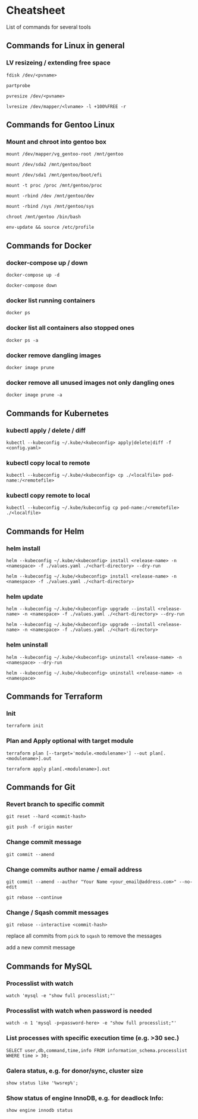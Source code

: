 # Cheatsheet 

List of commands for several tools

## Commands for Linux in general

### LV resizeing / extending free space

`fdisk /dev/<pvname>`

`partprobe`

`pvresize /dev/<pvname>`

`lvresize /dev/mapper/<lvname> -l +100%FREE -r`

## Commands for Gentoo Linux

### Mount and chroot into gentoo box
`mount /dev/mapper/vg_gentoo-root /mnt/gentoo`

`mount /dev/sda2 /mnt/gentoo/boot`

`mount /dev/sda1 /mnt/gentoo/boot/efi`

`mount -t proc /proc /mnt/gentoo/proc`

`mount -rbind /dev /mnt/gentoo/dev`

`mount -rbind /sys /mnt/gentoo/sys`

`chroot /mnt/gentoo /bin/bash`

`env-update && source /etc/profile`

## Commands for Docker

### docker-compose up / down
`docker-compose up -d`

`docker-compose down`

### docker list running containers
`docker ps`

### docker list all containers also stopped ones
`docker ps -a`

### docker remove dangling images
`docker image prune`

### docker remove all unused images not only dangling ones
`docker image prune -a`

## Commands for Kubernetes

### kubectl apply / delete / diff
`kubectl --kubeconfig ~/.kube/<kubeconfig> apply|delete|diff -f <config.yaml>`

### kubectl copy local to remote
`kubectl --kubeconfig ~/.kube/<kubeconfig> cp ./<localfile> pod-name:/<remotefile>`

### kubectl copy remote to local
`kubectl --kubeconfig ~/.kube/kubeconfig cp pod-name:/<remotefile> ./<localfile>`

## Commands for Helm

### helm install
`helm --kubeconfig ~/.kube/<kubeconfig> install <release-name> -n <namespace> -f ./values.yaml ./<chart-directory> --dry-run`

`helm --kubeconfig ~/.kube/<kubeconfig> install <release-name> -n <namespace> -f ./values.yaml ./<chart-directory>`

### helm update
`helm --kubeconfig ~/.kube/<kubeconfig> upgrade --install <release-name> -n <namespace> -f ./values.yaml ./<chart-directory> --dry-run`

`helm --kubeconfig ~/.kube/<kubeconfig> upgrade --install <release-name> -n <namespace> -f ./values.yaml ./<chart-directory>`

### helm uninstall
`helm --kubeconfig ~/.kube/<kubeconfig> uninstall <release-name> -n <namespace> --dry-run`

`helm --kubeconfig ~/.kube/<kubeconfig> uninstall <release-name> -n <namespace>`


## Commands for Terraform

### Init
`terraform init`

### Plan and Apply optional with target module
`terraform plan [--target='module.<modulename>'] --out plan[.<modulename>].out`

`terraform apply plan[.<modulename>].out`


## Commands for Git

### Revert branch to specific commit

`git reset --hard <commit-hash>`

`git push -f origin master`
### Change commit message
`git commit --amend`
### Change commits author name / email address
`git commit --amend --author "Your Name <your_email@address.com>" --no-edit`

`git rebase --continue`

### Change / Sqash commit messages

`git rebase --interactive <commit-hash>`

replace all commits from `pick` to `sqash` to remove the messages

add a new commit message

## Commands for MySQL

### Processlist with watch
`watch 'mysql -e "show full processlist;"'`

### Processlist with watch when password is needed
`watch -n 1 'mysql -p<password-here> -e "show full processlist;"'`

### List processes with specific execution time (e.g. >30 sec.)
`SELECT user,db,command,time,info FROM information_schema.processlist WHERE time > 30;`

### Galera status, e.g. for donor/sync, cluster size
`show status like '%wsrep%';`

### Show status of engine InnoDB, e.g. for deadlock Info:
`show engine innodb status`

